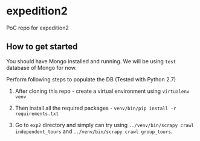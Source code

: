 # expedition2
PoC repo for expedition2


## How to get started

You should have Mongo installed and running. We will be using `test` database of Mongo for now.

Perform following steps to populate the DB (Tested with Python 2.7)

1. After cloning this repo - create a virtual environment using `virtualenv venv `

2. Then install all the required packages - `venv/bin/pip install -r requirements.txt`

3. Go to `exp2` directory and simply can try using `../venv/bin/scrapy crawl independent_tours` and `../venv/bin/scrapy crawl group_tours`.




